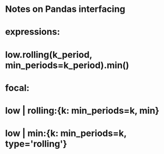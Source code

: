 #
# Notes on Pandas interfacing
#
# expressions:
# low.rolling(k_period, min_periods=k_period).min()
#
# focal:
# low | rolling:{k: min_periods=k, min}
# low | min:{k: min_periods=k, type='rolling'}
#

